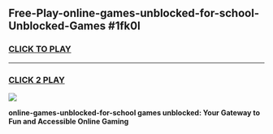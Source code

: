 
## Free-Play-online-games-unblocked-for-school-Unblocked-Games #1fk0l
<h3>
<a href="https://news.freeplayer.one?title=online-games-unblocked-for-school&ref=8M">CLICK TO PLAY</a></h3>
<hr>

<h3>
<a href="https://news.freeplayer.one?title=online-games-unblocked-for-school&ref=8M">CLICK 2 PLAY</a>
  
</h3>

<a href="https://news.freeplayer.one?title=online-games-unblocked-for-school&ref=8M"><img src="https://clearcache.store/games.png"></a>


**online-games-unblocked-for-school games unblocked: Your Gateway to Fun and Accessible Online Gaming**
